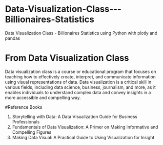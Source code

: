 # Data-Visualization-Class---Billionaires-Statistics
Data Visualization Class - Billionaires Statistics using Python with plotly and pandas

# From Data Visualization Class
Data visualization class is a course or educational program that focuses on teaching how to effectively create, interpret, and communicate information using visual representations of data. Data visualization is a critical skill in various fields, including data science, business, journalism, and more, as it enables individuals to understand complex data and convey insights in a more accessible and compelling way.

#Reference Books
1. Storytelling with Data: A Data Visualization Guide for Business Professionals
2. Fundamentals of Data Visualization: A Primer on Making Informative and Compelling Figures
3. Making Data Visual: A Practical Guide to Using Visualization for Insight
